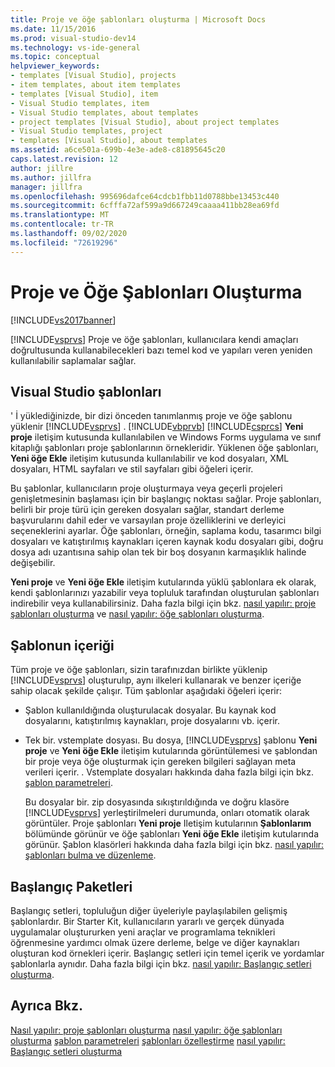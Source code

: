 ```yaml
---
title: Proje ve öğe şablonları oluşturma | Microsoft Docs
ms.date: 11/15/2016
ms.prod: visual-studio-dev14
ms.technology: vs-ide-general
ms.topic: conceptual
helpviewer_keywords:
- templates [Visual Studio], projects
- item templates, about item templates
- templates [Visual Studio], item
- Visual Studio templates, item
- Visual Studio templates, about templates
- project templates [Visual Studio], about project templates
- Visual Studio templates, project
- templates [Visual Studio], about templates
ms.assetid: a6ce501a-699b-4e3e-ade8-c81895645c20
caps.latest.revision: 12
author: jillre
ms.author: jillfra
manager: jillfra
ms.openlocfilehash: 995696dafce64cdcb1fbb11d0788bbe13453c440
ms.sourcegitcommit: 6cfffa72af599a9d667249caaaa411bb28ea69fd
ms.translationtype: MT
ms.contentlocale: tr-TR
ms.lasthandoff: 09/02/2020
ms.locfileid: "72619296"
---
```

# <a name="creating-project-and-item-templates"></a>Proje ve Öğe Şablonları Oluşturma
[!INCLUDE[vs2017banner](../includes/vs2017banner.md)]

[!INCLUDE[vsprvs](../includes/vsprvs-md.md)] Proje ve öğe şablonları, kullanıcılara kendi amaçları doğrultusunda kullanabilecekleri bazı temel kod ve yapıları veren yeniden kullanılabilir saplamalar sağlar.

## <a name="visual-studio-templates"></a>Visual Studio şablonları
 ' İ yüklediğinizde, bir dizi önceden tanımlanmış proje ve öğe şablonu yüklenir [!INCLUDE[vsprvs](../includes/vsprvs-md.md)] . [!INCLUDE[vbprvb](../includes/vbprvb-md.md)] [!INCLUDE[csprcs](../includes/csprcs-md.md)] **Yeni proje** iletişim kutusunda kullanılabilen ve Windows Forms uygulama ve sınıf kitaplığı şablonları proje şablonlarının örnekleridir. Yüklenen öğe şablonları, **Yeni öğe Ekle** iletişim kutusunda kullanılabilir ve kod dosyaları, XML dosyaları, HTML sayfaları ve stil sayfaları gibi öğeleri içerir.

 Bu şablonlar, kullanıcıların proje oluşturmaya veya geçerli projeleri genişletmesinin başlaması için bir başlangıç noktası sağlar. Proje şablonları, belirli bir proje türü için gereken dosyaları sağlar, standart derleme başvurularını dahil eder ve varsayılan proje özelliklerini ve derleyici seçeneklerini ayarlar. Öğe şablonları, örneğin, saplama kodu, tasarımcı bilgi dosyaları ve katıştırılmış kaynakları içeren kaynak kodu dosyaları gibi, doğru dosya adı uzantısına sahip olan tek bir boş dosyanın karmaşıklık halinde değişebilir.

 **Yeni proje** ve **Yeni öğe Ekle** iletişim kutularında yüklü şablonlara ek olarak, kendi şablonlarınızı yazabilir veya topluluk tarafından oluşturulan şablonları indirebilir veya kullanabilirsiniz. Daha fazla bilgi için bkz. [nasıl yapılır: proje şablonları oluşturma](../ide/how-to-create-project-templates.md) ve [nasıl yapılır: öğe şablonları oluşturma](../ide/how-to-create-item-templates.md).

## <a name="contents-of-a-template"></a>Şablonun içeriği
 Tüm proje ve öğe şablonları, sizin tarafınızdan birlikte yüklenip [!INCLUDE[vsprvs](../includes/vsprvs-md.md)] oluşturulıp, aynı ilkeleri kullanarak ve benzer içeriğe sahip olacak şekilde çalışır. Tüm şablonlar aşağıdaki öğeleri içerir:

- Şablon kullanıldığında oluşturulacak dosyalar. Bu kaynak kod dosyalarını, katıştırılmış kaynakları, proje dosyalarını vb. içerir.

- Tek bir. vstemplate dosyası. Bu dosya, [!INCLUDE[vsprvs](../includes/vsprvs-md.md)] şablonu **Yeni proje** ve **Yeni öğe Ekle** iletişim kutularında görüntülemesi ve şablondan bir proje veya öğe oluşturmak için gereken bilgileri sağlayan meta verileri içerir. . Vstemplate dosyaları hakkında daha fazla bilgi için bkz. [şablon parametreleri](../ide/template-parameters.md).

  Bu dosyalar bir. zip dosyasında sıkıştırıldığında ve doğru klasöre [!INCLUDE[vsprvs](../includes/vsprvs-md.md)] yerleştirilmeleri durumunda, onları otomatik olarak görüntüler. Proje şablonları **Yeni proje** Iletişim kutularının **Şablonlarım** bölümünde görünür ve öğe şablonları **Yeni öğe Ekle** iletişim kutularında görünür. Şablon klasörleri hakkında daha fazla bilgi için bkz. [nasıl yapılır: şablonları bulma ve düzenleme](../ide/how-to-locate-and-organize-project-and-item-templates.md).

## <a name="starter-kits"></a>Başlangıç Paketleri
 Başlangıç setleri, topluluğun diğer üyeleriyle paylaşılabilen gelişmiş şablonlardır. Bir Starter Kit, kullanıcıların yararlı ve gerçek dünyada uygulamalar oluştururken yeni araçlar ve programlama teknikleri öğrenmesine yardımcı olmak üzere derleme, belge ve diğer kaynakları oluşturan kod örnekleri içerir. Başlangıç setleri için temel içerik ve yordamlar şablonlarla aynıdır. Daha fazla bilgi için bkz. [nasıl yapılır: Başlangıç setleri oluşturma](../ide/how-to-create-starter-kits.md).

## <a name="see-also"></a>Ayrıca Bkz.
 [Nasıl yapılır: proje şablonları oluşturma](../ide/how-to-create-project-templates.md) [nasıl yapılır: öğe şablonları oluşturma](../ide/how-to-create-item-templates.md) [şablon parametreleri](../ide/template-parameters.md) [şablonları özelleştirme](../ide/customizing-project-and-item-templates.md) [nasıl yapılır: Başlangıç setleri oluşturma](../ide/how-to-create-starter-kits.md)
